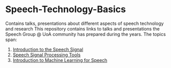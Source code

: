 # Speech-Technology-Basics
Contains talks, presentations about different aspects of speech technology and research
This repository contains links to talks and presentations the Speech Group @ UoA community has prepared during the years. The topics span:
1. [Introduction to the Speech Signal ](https://github.com/SpeechGroupUoAuckland/Speech-Technology-Basics/blob/main/1.%20Introduction%20to%20the%20Speech%20Signal.md)
2. [Speech Signal Processing Tools](https://github.com/SpeechGroupUoAuckland/Speech-Technology-Basics/blob/main/2.%20Speech%20Signal%20Processing%20Tools.md)
3. [Introduction to Machine Learning for Speech](https://github.com/SpeechGroupUoAuckland/Speech-Technology-Basics/blob/main/3.%20Introduction%20to%20Machine%20Learning%20for%20Speech.md)

